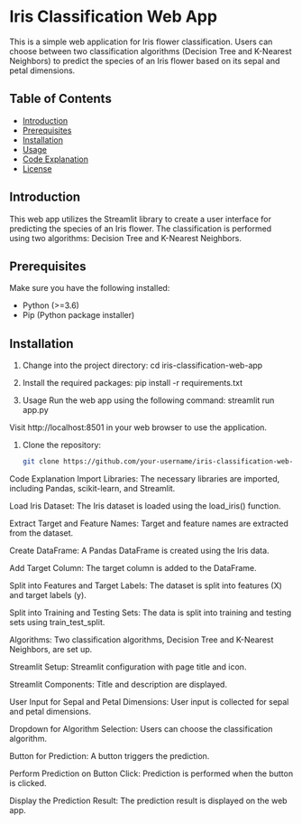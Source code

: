 # Iris Classification Web App

This is a simple web application for Iris flower classification. Users can choose between two classification algorithms (Decision Tree and K-Nearest Neighbors) to predict the species of an Iris flower based on its sepal and petal dimensions.

## Table of Contents

- [Introduction](#introduction)
- [Prerequisites](#prerequisites)
- [Installation](#installation)
- [Usage](#usage)
- [Code Explanation](#code-explanation)
- [License](#license)

## Introduction

This web app utilizes the Streamlit library to create a user interface for predicting the species of an Iris flower. The classification is performed using two algorithms: Decision Tree and K-Nearest Neighbors.

## Prerequisites

Make sure you have the following installed:

- Python (>=3.6)
- Pip (Python package installer)

## Installation

1. Change into the project directory:
   cd iris-classification-web-app

2. Install the required packages:
   pip install -r requirements.txt

3. Usage
   Run the web app using the following command:
   streamlit run app.py

Visit http://localhost:8501 in your web browser to use the application.

1. Clone the repository:
   ```bash
   git clone https://github.com/your-username/iris-classification-web-app.git
   ```

Code Explanation
Import Libraries: The necessary libraries are imported, including Pandas, scikit-learn, and Streamlit.

Load Iris Dataset: The Iris dataset is loaded using the load_iris() function.

Extract Target and Feature Names: Target and feature names are extracted from the dataset.

Create DataFrame: A Pandas DataFrame is created using the Iris data.

Add Target Column: The target column is added to the DataFrame.

Split into Features and Target Labels: The dataset is split into features (X) and target labels (y).

Split into Training and Testing Sets: The data is split into training and testing sets using train_test_split.

Algorithms: Two classification algorithms, Decision Tree and K-Nearest Neighbors, are set up.

Streamlit Setup: Streamlit configuration with page title and icon.

Streamlit Components: Title and description are displayed.

User Input for Sepal and Petal Dimensions: User input is collected for sepal and petal dimensions.

Dropdown for Algorithm Selection: Users can choose the classification algorithm.

Button for Prediction: A button triggers the prediction.

Perform Prediction on Button Click: Prediction is performed when the button is clicked.

Display the Prediction Result: The prediction result is displayed on the web app.
